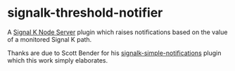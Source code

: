 # signalk-threshold-notifier

A [Signal K Node Server](https://github.com/SignalK/signalk-server-node) plugin
which raises notifications based on the value of a monitored Signal K path.

Thanks are due to Scott Bender for his
[signalk-simple-notifications](https://github.com/sbender9/signalk-simple-notifications)
plugin which this work simply elaborates.
